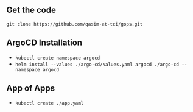 ## Get the code

`git clone https://github.com/qasim-at-tci/gops.git`

## ArgoCD Installation

* `kubectl create namespace argocd`
* `helm install --values ./argo-cd/values.yaml argocd ./argo-cd --namespace argocd`

## App of Apps
* `kubectl create ./app.yaml`
